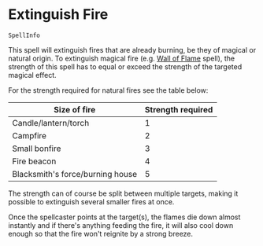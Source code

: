# Extinguish Fire

`SpellInfo`

This spell will extinguish fires that are already burning, be they of magical or natural origin. To extinguish magical fire (e.g. [Wall of Flame](spell:tapestry_of_flame) spell), the strength of this spell has to equal or exceed the strength of the targeted magical effect.

For the strength required for natural fires see the table below:

| Size of fire | Strength required |
| ---------- | --------------------- |
| Candle/lantern/torch | 1 |
| Campfire | 2 |
| Small bonfire | 3 |
| Fire beacon | 4 |
| Blacksmith's force/burning house | 5 |

The strength can of course be split between multiple targets, making it possible to extinguish several smaller fires at once.

Once the spellcaster points at the target(s), the flames die down almost instantly and if there's anything feeding the fire, it will also cool down enough so that the fire won't reignite by a strong breeze.
